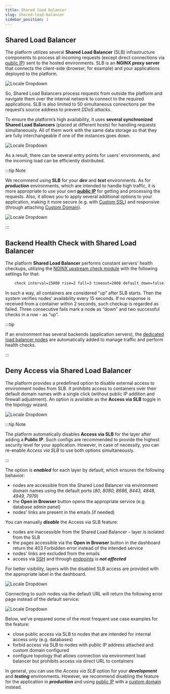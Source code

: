 ```yaml
---
title: Shared load balancer
slug: shared-load-balancer
sidebar_position: 1
---
```


## Shared Load Balancer

The platform utilizes several **Shared Load Balancer** (SLB) infrastructure components to process all incoming requests (except direct connections via [public IP](/docs/application-setting/external-access-to-applications/public-ip)) sent to the hosted environments. SLB is an **NGINX proxy server** that connects the client-side (browser, for example) and your applications deployed to the platform.

<div style={{ 
    display:'flex',
    justifyContent: 'center',
    margin: '0 0 1rem 0'
}}>

![Locale Dropdown](./img/SharedLoadBalancer/01-shared-load-balancer-overview.png)

</div>

So, Shared Load Balancers process requests from outside the platform and navigate them over the internal network to connect to the required applications. SLB is also limited to 50 simultaneous connections per the request’s source address to prevent _DDoS attacks_.

To ensure the platform’s high availability, it uses **several synchronized Shared Load Balancers** (placed at different hosts) for handling requests simultaneously. All of them work with the same data storage so that they are fully interchangeable if one of the instances goes down.

<div style={{
    display:'flex',
    justifyContent: 'center',
    margin: '0 0 1rem 0'
}}>

![Locale Dropdown](./img/SharedLoadBalancer/02-shared-load-balancer-high-availability.svg)

</div>

As a result, there can be several entry points for users' environments, and the incoming load can be efficiently distributed.

:::tip Note

We recommend using **SLB** for your **_dev_** and **_test_** environments. As for **_production_** environments, which are intended to handle high traffic, it is more appropriate to use your own [**public IP**](/docs/application-setting/external-access-to-applications/public-ip) for getting and processing the requests. Also, it allows you to apply several additional options to your application, making it more secure (e.g. with [Custom SSL](/docs/application-setting/ssl/custom-ssl)) and responsive (through attaching [Custom Domain](/docs/application-setting/domain-name-management/custom-domain-name)).

<div style={{
    display:'flex',
    justifyContent: 'center',
    margin: '0 0 1rem 0'
}}>

![Locale Dropdown](./img/SharedLoadBalancer/03-public-ip-vs-share-load-balancer.png)

</div>

:::

## Backend Health Check with Shared Load Balancer

The platform **Shared Load Balancer** performs constant servers' health checkups, utilizing the [NGINX upstream check module](https://github.com/yaoweibin/nginx_upstream_check_module) with the following settings for that:

```bash
    check interval=15000 rise=2 fall=3 timeout=2000 default_down=false;
```

In such a way, all containers are considered “up” after SLB starts. Then the system verifies nodes' availability every 15 seconds. If no response is received from a container within 2 seconds, such checkup is regarded as failed. Three consecutive fails mark a node as “down” and two successful checks in a row - as “up”.

:::tip

If an environment has several backends (application servers), the [dedicated load balancer nodes](/docs/load-balancers/load-balancing) are automatically added to manage traffic and perform health checks.

:::

## Deny Access via Shared Load Balancer

The platform provides a predefined option to disable external access to environment nodes from SLB. It prohibits access to containers over their default domain names with a single click (without public IP addition and firewall adjustment). An option is available as the **Access via SLB** toggle in the topology wizard.

<div style={{
    display:'flex',
    justifyContent: 'center',
    margin: '0 0 1rem 0'
}}>

![Locale Dropdown](./img/SharedLoadBalancer/04-access-via-slb.png)

</div>

:::tip Note

The platform automatically disables **Access via SLB** for the layer after adding a **Public IP**. Such configs are recommended to provide the highest security level for your application. However, in case of necessity, you can re-enable _Access via SLB_ to use both options simultaneously.

:::

The option is **_enabled_** for each layer by default, which ensures the following behavior:

- nodes are accessible from the Shared Load Balancer via environment domain names using the default ports (_80, 8080, 8686, 8443, 4848, 4949, 7979_)
- the **Open in Browser** button opens the appropriate service (e.g. database admin panel)
- nodes' links are present in the emails (if needed)

You can manually **_disable_** the Access via SLB feature:

- nodes are inaccessible from the Shared Load Balancer - layer is isolated from the SLB
- the pages accessible via the **Open in Browser** button in the dashboard return the 403 Forbidden error instead of the intended service
- nodes' links are excluded from the emails
- access via [SSH](/docs/deployment-tools/ssh/ssh-overview) and through [endpoints](/docs/application-setting/external-access-to-applications/endpoints) is **_not affected_**

For better visibility, layers with the disabled SLB access are provided with the appropriate label in the dashboard.

<div style={{
    display:'flex',
    justifyContent: 'center',
    margin: '0 0 1rem 0'
}}>

![Locale Dropdown](./img/SharedLoadBalancer/05-no-slb-access-label.png)

</div>

Connecting to such nodes via the default URL will return the following error page instead of the default service:

<div style={{
    display:'flex',
    justifyContent: 'center',
    margin: '0 0 1rem 0'
}}>

![Locale Dropdown](./img/SharedLoadBalancer/06-403-forbidden-access.png)

</div>

Below, we’ve prepared some of the most frequent use case examples for the feature:

- close public access via SLB to nodes that are intended for internal access only (e.g. databases)
- forbid access via SLB to nodes with public IP address attached and custom domain configured
- configure topology that allows connection via environment load balancer but prohibits access via direct URL to containers

In general, you can use the _Access via SLB_ option for your **_development_** and **_testing_** environments. However, we recommend disabling the feature for the application in **_production_** and using [public IP](/docs/application-setting/external-access-to-applications/public-ip) with a [custom domain](/docs/application-setting/domain-name-management/custom-domain-name) instead.
